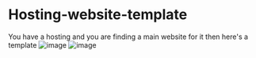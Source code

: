 # Hosting-website-template
You have a hosting and you are finding a main website for it then here's a template
![image](https://user-images.githubusercontent.com/97426704/183272722-00992c12-8427-4921-8557-b873bf773aee.png)
![image](https://user-images.githubusercontent.com/97426704/183272726-ebcf7405-1e36-4a49-8f62-a20dee47be49.png)
